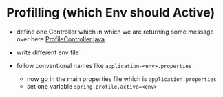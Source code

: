# Profilling (which Env should Active) 

- define one Controller which in which we are returning some message over here [ProfileController.java](main/java/com/selfGroup/firstEmpCrud/Controller/ProfileController.java)
- write different env file 
- follow conventional names like ``application-<env>.properties`` 

  - now go in the main properties file which is ``application.properties`` 
  - set one variable ``spring.profile.active=<env>``